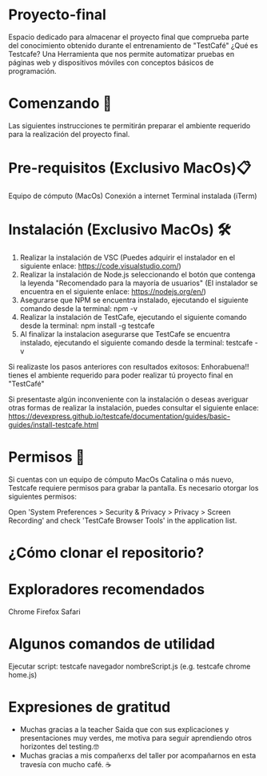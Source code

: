 # Proyecto-final
Espacio dedicado para almacenar el proyecto final que comprueba parte del conocimiento obtenido durante el entrenamiento de "TestCafé"
¿Qué es Testcafe? Una Herramienta que nos permite automatizar pruebas en páginas web y dispositivos móviles con conceptos básicos de programación. 

# Comenzando 🚀

Las siguientes instrucciones te permitirán preparar el ambiente requerido para la realización del proyecto final. 

# Pre-requisitos (Exclusivo MacOs)📋 

Equipo de cómputo (MacOs)
Conexión a internet
Terminal instalada (iTerm)

# Instalación (Exclusivo MacOs) 🛠️ 

1. Realizar la instalación de VSC (Puedes adquirir el instalador en el siguiente enlace: https://code.visualstudio.com/)
2. Realizar la instalación de Node.js seleccionando el botón que contenga la leyenda "Recomendado para la mayoría de usuarios" (El instalador se encuentra en el siguiente enlace: https://nodejs.org/en/)
3. Asegurarse que NPM se encuentra instalado, ejecutando el siguiente comando desde la terminal: npm -v
4. Realizar la instalación de TestCafe, ejecutando el siguiente comando desde la terminal: npm install -g testcafe
5. Al finalizar la instalacion asegurarse que TestCafe se encuentra instalado, ejecutando el siguiente comando desde la terminal: testcafe -v

Si realizaste los pasos anteriores con resultados exitosos:
Enhorabuena!! tienes el ambiente requerido para poder realizar tú proyecto final en "TestCafé"

Si presentaste algún inconveniente con la instalación o deseas averiguar otras formas de realizar la instalación, puedes consultar el siguiente enlace:
https://devexpress.github.io/testcafe/documentation/guides/basic-guides/install-testcafe.html

# Permisos 📄

Si cuentas con un equipo de cómputo MacOs Catalina o más nuevo, Testcafe requiere permisos para grabar la pantalla. 
Es necesario otorgar los siguientes permisos:

Open 'System Preferences > Security & Privacy > Privacy > Screen Recording' and check 'TestCafe Browser Tools' in the application list.

# ¿Cómo clonar el repositorio?

# Exploradores recomendados
Chrome
Firefox
Safari

# Algunos comandos de utilidad

Ejecutar script: testcafe navegador nombreScript.js (e.g. testcafe chrome home.js)



# Expresiones de gratitud

* Muchas gracias a la teacher Saida que con sus explicaciones y presentaciones muy verdes, me motiva para seguir aprendiendo otros horizontes del testing.🤓
* Muchas gracias a mis compañerxs del taller por acompañarnos en esta travesía con mucho café. ☕